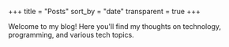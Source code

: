 +++
title = "Posts"
sort_by = "date"
transparent = true
+++

Welcome to my blog! Here you'll find my thoughts on technology, programming, and various tech topics.
